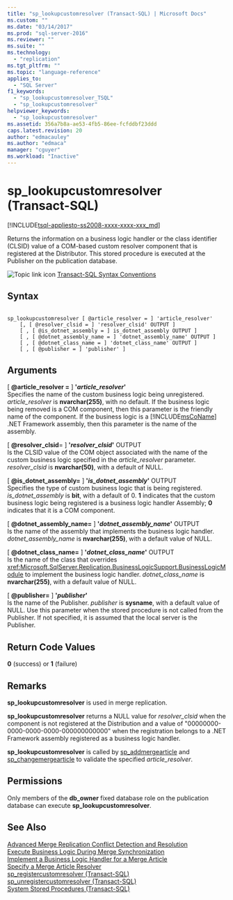 ```yaml
---
title: "sp_lookupcustomresolver (Transact-SQL) | Microsoft Docs"
ms.custom: ""
ms.date: "03/14/2017"
ms.prod: "sql-server-2016"
ms.reviewer: ""
ms.suite: ""
ms.technology: 
  - "replication"
ms.tgt_pltfrm: ""
ms.topic: "language-reference"
applies_to: 
  - "SQL Server"
f1_keywords: 
  - "sp_lookupcustomresolver_TSQL"
  - "sp_lookupcustomresolver"
helpviewer_keywords: 
  - "sp_lookupcustomresolver"
ms.assetid: 356a7b8a-ae53-4fb5-86ee-fcfddbf23ddd
caps.latest.revision: 20
author: "edmacauley"
ms.author: "edmaca"
manager: "cguyer"
ms.workload: "Inactive"
---
```

# sp_lookupcustomresolver (Transact-SQL)
[!INCLUDE[tsql-appliesto-ss2008-xxxx-xxxx-xxx_md](../../includes/tsql-appliesto-ss2008-xxxx-xxxx-xxx-md.md)]

  Returns the information on a business logic handler or the class identifier (CLSID) value of a COM-based custom resolver component that is registered at the Distributor. This stored procedure is executed at the Publisher on the publication database.  
  
 ![Topic link icon](../../database-engine/configure-windows/media/topic-link.gif "Topic link icon") [Transact-SQL Syntax Conventions](../../t-sql/language-elements/transact-sql-syntax-conventions-transact-sql.md)  
  
## Syntax  
  
```  
  
sp_lookupcustomresolver [ @article_resolver = ] 'article_resolver'   
    [, [ @resolver_clsid = ] 'resolver_clsid' OUTPUT ]  
    [ , [ @is_dotnet_assembly = ] is_dotnet_assembly OUTPUT ]  
    [ , [ @dotnet_assembly_name = ] 'dotnet_assembly_name' OUTPUT ]  
    [ , [ @dotnet_class_name = ] 'dotnet_class_name' OUTPUT ]  
    [ , [ @publisher = ] 'publisher' ]  
```  
  
## Arguments  
 [ **@article_resolver =** ] **'***article_resolver***'**  
 Specifies the name of the custom business logic being unregistered. *article_resolver* is **nvarchar(255)**, with no default. If the business logic being removed is a COM component, then this parameter is the friendly name of the component. If the business logic is a [!INCLUDE[msCoName](../../includes/msconame-md.md)] .NET Framework assembly, then this parameter is the name of the assembly.  
  
 [ **@resolver_clsid**= ] **'***resolver_clsid***'** OUTPUT  
 Is the CLSID value of the COM object associated with the name of the custom business logic specified in the *article_resolver* parameter. *resolver_clsid* is **nvarchar(50)**, with a default of NULL.  
  
 [ **@is_dotnet_assembly=** ] **'***is_dotnet_assembly***'** OUTPUT  
 Specifies the type of custom business logic that is being registered. *is_dotnet_assembly* is **bit**, with a default of 0. **1** indicates that the custom business logic being registered is a business logic handler Assembly; **0** indicates that it is a COM component.  
  
 [ **@dotnet_assembly_name=** ] **'***dotnet_assembly_name***'** OUTPUT  
 Is the name of the assembly that implements the business logic handler. *dotnet_assembly_name* is **nvarchar(255)**, with a default value of NULL.  
  
 [ **@dotnet_class_name=** ] **'***dotnet_class_name***'** OUTPUT  
 Is the name of the class that overrides <xref:Microsoft.SqlServer.Replication.BusinessLogicSupport.BusinessLogicModule> to implement the business logic handler. *dotnet_class_name* is **nvarchar(255)**, with a default value of NULL.  
  
 [ **@publisher=** ] **'***publisher***'**  
 Is the name of the Publisher. *publisher* is **sysname**, with a default value of NULL. Use this parameter when the stored procedure is not called from the Publisher. If not specified, it is assumed that the local server is the Publisher.  
  
## Return Code Values  
 **0** (success) or **1** (failure)  
  
## Remarks  
 **sp_lookupcustomresolver** is used in merge replication.  
  
 **sp_lookupcustomresolver** returns a NULL value for *resolver_clsid* when the component is not registered at the Distribution and a value of "00000000-0000-0000-0000-000000000000" when the registration belongs to a .NET Framework assembly registered as a business logic handler.  
  
 **sp_lookupcustomresolver** is called by [sp_addmergearticle](../../relational-databases/system-stored-procedures/sp-addmergearticle-transact-sql.md) and [sp_changemergearticle](../../relational-databases/system-stored-procedures/sp-changemergearticle-transact-sql.md) to validate the specified *article_resolver*.  
  
## Permissions  
 Only members of the **db_owner** fixed database role on the publication database can execute **sp_lookupcustomresolver**.  
  
## See Also  
 [Advanced Merge Replication Conflict Detection and Resolution](../../relational-databases/replication/merge/advanced-merge-replication-conflict-detection-and-resolution.md)   
 [Execute Business Logic During Merge Synchronization](../../relational-databases/replication/merge/execute-business-logic-during-merge-synchronization.md)   
 [Implement a Business Logic Handler for a Merge Article](../../relational-databases/replication/implement-a-business-logic-handler-for-a-merge-article.md)   
 [Specify a Merge Article Resolver](../../relational-databases/replication/publish/specify-a-merge-article-resolver.md)   
 [sp_registercustomresolver &#40;Transact-SQL&#41;](../../relational-databases/system-stored-procedures/sp-registercustomresolver-transact-sql.md)   
 [sp_unregistercustomresolver &#40;Transact-SQL&#41;](../../relational-databases/system-stored-procedures/sp-unregistercustomresolver-transact-sql.md)   
 [System Stored Procedures &#40;Transact-SQL&#41;](../../relational-databases/system-stored-procedures/system-stored-procedures-transact-sql.md)  
  
  
